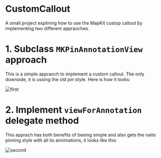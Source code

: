 # CustomCallout
A small project explining how to use the MapKit custop callout by implementing two different appraoches.

# 1. Subclass `MKPinAnnotationView` approach
This is a simple appraoch to implement a custom callout. The only downside, it is ussing the old pin style. Here is how it looks:

![first](https://user-images.githubusercontent.com/31770066/160766967-2c4ad69a-9686-47ef-9f58-580c9861a2d1.gif)

# 2. Implement `viewForAnnotation` delegate method
This apprach has both benefits of beeing simple and also gets the naite pinning style with all its annimations, it looks like this:

![second](https://user-images.githubusercontent.com/31770066/160767342-5a443595-2732-4ca6-9c74-8999d1f8c446.gif)

